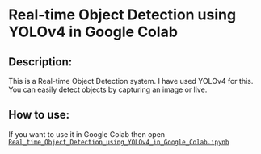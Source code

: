 # Real-time Object Detection using YOLOv4 in Google Colab

## Description:
This is a Real-time Object Detection system. I have used YOLOv4 for this. You can easily detect objects by capturing an image or live.

## How to use:
If you want to use it in Google Colab then open [`Real_time_Object_Detection_using_YOLOv4_in_Google_Colab.ipynb`](https://github.com/iam-hasibul/Real-time-Object-Detection-using-YOLOv4-in-Google-Colab/blob/main/Real_time_Object_Detection_using_YOLOv4_in_Google_Colab.ipynb)
